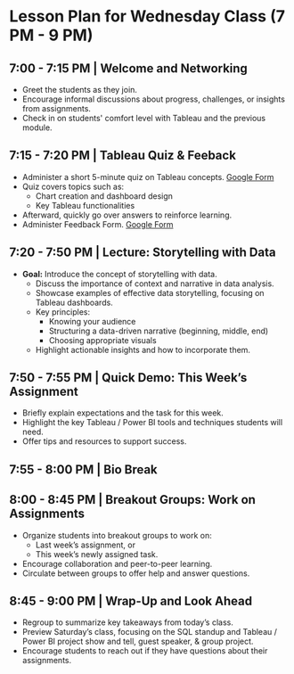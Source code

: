 # Lesson Plan for Wednesday Class (7 PM - 9 PM)

## 7:00 - 7:15 PM | Welcome and Networking
- Greet the students as they join.
- Encourage informal discussions about progress, challenges, or insights from assignments.
- Check in on students' comfort level with Tableau and the previous module.

## 7:15 - 7:20 PM | Tableau Quiz & Feeback 
- Administer a short 5-minute quiz on Tableau concepts. [Google Form](https://docs.google.com/forms/d/e/1FAIpQLScnBpurl9572YSY56jznSHD59JwQ64qqiDm08BFYaT0MY9p_g/viewform)  
- Quiz covers topics such as:
  - Chart creation and dashboard design
  - Key Tableau functionalities
- Afterward, quickly go over answers to reinforce learning.
- Administer Feedback Form. [Google Form](https://docs.google.com/forms/d/e/1FAIpQLSdR_agd78xnuYpWzKNO0tsDWYLaz1Ow3FCVIdW5whvsC14Weg/viewform)

## 7:20 - 7:50 PM | Lecture: Storytelling with Data
- **Goal:** Introduce the concept of storytelling with data.
  - Discuss the importance of context and narrative in data analysis.
  - Showcase examples of effective data storytelling, focusing on Tableau dashboards.
  - Key principles:
    - Knowing your audience
    - Structuring a data-driven narrative (beginning, middle, end)
    - Choosing appropriate visuals
  - Highlight actionable insights and how to incorporate them.

## 7:50 - 7:55 PM | Quick Demo: This Week’s Assignment
- Briefly explain expectations and the task for this week.
- Highlight the key Tableau / Power BI tools and techniques students will need.
- Offer tips and resources to support success.

## 7:55 - 8:00 PM | Bio Break

## 8:00 - 8:45 PM | Breakout Groups: Work on Assignments
- Organize students into breakout groups to work on:
  - Last week’s assignment, or
  - This week’s newly assigned task.
- Encourage collaboration and peer-to-peer learning.
- Circulate between groups to offer help and answer questions.

## 8:45 - 9:00 PM | Wrap-Up and Look Ahead
- Regroup to summarize key takeaways from today’s class.
- Preview Saturday’s class, focusing on the SQL standup and Tableau / Power BI project show and tell, guest speaker, & group project.
- Encourage students to reach out if they have questions about their assignments.
